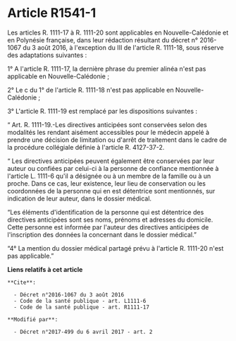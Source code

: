 # Article R1541-1

Les articles R. 1111-17 à R. 1111-20 sont applicables en Nouvelle-Calédonie et en Polynésie française, dans leur rédaction
résultant du décret n° 2016-1067 du 3 août 2016, à l'exception du III de l'article R. 1111-18, sous réserve des adaptations
suivantes :

1° A l'article R. 1111-17, la dernière phrase du premier alinéa n'est pas applicable en Nouvelle-Calédonie ;

2° Le c du 1° de l'article R. 1111-18 n'est pas applicable en Nouvelle-Calédonie ;

3° L'article R. 1111-19 est remplacé par les dispositions suivantes :

“ Art. R. 1111-19.-Les directives anticipées sont conservées selon des modalités les rendant aisément accessibles pour le
médecin appelé à prendre une décision de limitation ou d'arrêt de traitement dans le cadre de la procédure collégiale définie
à l'article R. 4127-37-2.

“ Les directives anticipées peuvent également être conservées par leur auteur ou confiées par celui-ci à la personne de
confiance mentionnée à l'article L. 1111-6 qu'il a désignée ou à un membre de la famille ou à un proche. Dans ce cas, leur
existence, leur lieu de conservation ou les coordonnées de la personne qui en est détentrice sont mentionnés, sur indication
de leur auteur, dans le dossier médical.

“Les éléments d'identification de la personne qui est détentrice des directives anticipées sont ses noms, prénoms et adresses
du domicile. Cette personne est informée par l'auteur des directives anticipées de l'inscription des données la concernant
dans le dossier médical.”

“4° La mention du dossier médical partagé prévu à l'article R. 1111-20 n'est pas applicable.”

**Liens relatifs à cet article**

	**Cite**:

	  - Décret n°2016-1067 du 3 août 2016
	  - Code de la santé publique - art. L1111-6
	  - Code de la santé publique - art. R1111-17

	**Modifié par**:

	  - Décret n°2017-499 du 6 avril 2017 - art. 2
